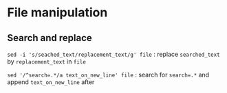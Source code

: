 
# File manipulation

## Search and replace
`sed -i 's/seached_text/replacement_text/g' file` : replace `searched_text` by `replacement_text` in `file`

`sed '/^search=.*/a text_on_new_line' file` : search for `search=.*` and append `text_on_new_line` after
